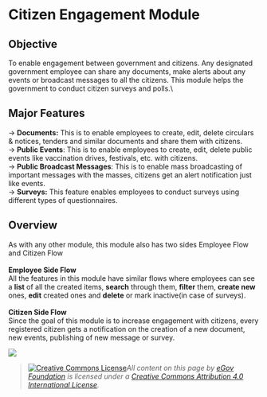 # Citizen Engagement Module

## **Objective** <a href="#citizenengagementmodule-objective" id="citizenengagementmodule-objective"></a>

To enable engagement between government and citizens. Any designated government employee can share any documents, make alerts about any events or broadcast messages to all the citizens. This module helps the government to conduct citizen surveys and polls.\


## Major Features <a href="#citizenengagementmodule-toenableengagementbetweengovernmentandcitizens.anydesignatedgovernmentemploy" id="citizenengagementmodule-toenableengagementbetweengovernmentandcitizens.anydesignatedgovernmentemploy"></a>

→ **Documents:** This is to enable employees to create, edit, delete circulars & notices, tenders and similar documents and share them with citizens.\
→ **Public Events**: This is to enable employees to create, edit, delete public events like vaccination drives, festivals, etc. with citizens.\
→ **Public Broadcast Messages**: This is to enable mass broadcasting of important messages with the masses, citizens get an alert notification just like events.\
→ **Surveys:** This feature enables employees to conduct surveys using different types of questionnaires.

## Overview <a href="#citizenengagementmodule-overview" id="citizenengagementmodule-overview"></a>

As with any other module, this module also has two sides Employee Flow and Citizen Flow\
&#x20;  \
**Employee Side Flow**\
All the features in this module have similar flows where employees can see a **list** of all the created items, **search** through them, **filter** them, **create new** ones, **edit** created ones and **delete** or mark inactive(in case of surveys).\
\
**Citizen Side Flow**\
Since the goal of this module is to increase engagement with citizens, every registered citizen gets a notification on the creation of a new document, new events, publishing of new message or survey.

![](../../../.gitbook/assets/image2021-11-12\_13-25-43.png)



> [![Creative Commons License](https://i.creativecommons.org/l/by/4.0/80x15.png)_​_](http://creativecommons.org/licenses/by/4.0/)_All content on this page by_ [_eGov Foundation_](https://egov.org.in) _is licensed under a_ [_Creative Commons Attribution 4.0 International License_](http://creativecommons.org/licenses/by/4.0/)_._
